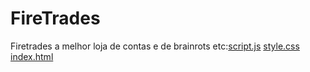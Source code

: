 # FireTrades
Firetrades a melhor loja de contas e de brainrots etc:[script.js](https://github.com/user-attachments/files/22624937/script.js)
[style.css](https://github.com/user-attachments/files/22624938/style.css)
[index.html](https://github.com/user-attachments/files/22624939/index.html)
